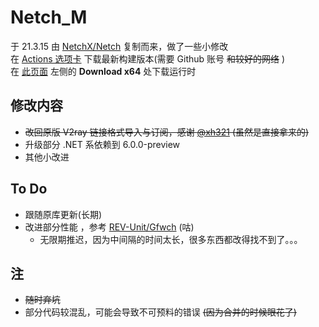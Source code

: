 # Netch_M
于 21.3.15 由 [NetchX/Netch](https://github.com/NetchX/Netch) 复制而来，做了一些小修改  
在 [Actions 选项卡](https://github.com/VCStardust/Netch_M/actions) 下载最新构建版本(需要 Github 账号 ~~和较好的网络~~ )  
在 [此页面](https://dotnet.microsoft.com/download/dotnet/5.0/runtime) 左侧的 **Download x64** 处下载运行时

## 修改内容
- ~~改回原版 V2ray 链接格式导入与订阅，感谢 [@xh321](https://github.com/xh321) (虽然是直接拿来的)~~
- 升级部分 .NET 系依赖到 6.0.0-preview
- 其他小改进

## To Do
- 跟随原库更新(长期)
- 改进部分性能 ，参考 [REV-Unit/Gfwch](https://github.com/REV-Unit/Gfwch) (咕)
  - 无限期推迟，因为中间隔的时间太长，很多东西都改得找不到了。。。

## 注
- ~~随时弃坑~~
- 部分代码较混乱，可能会导致不可预料的错误 ~~(因为合并的时候眼花了)~~
